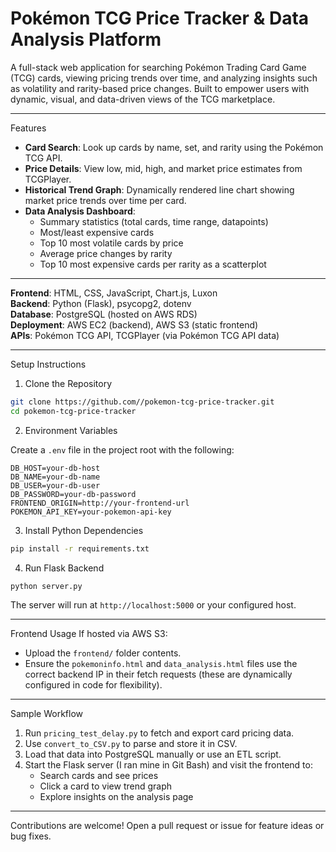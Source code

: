 # Pokémon TCG Price Tracker & Data Analysis Platform

A full-stack web application for searching Pokémon Trading Card Game (TCG) cards, viewing pricing trends over time, and analyzing insights such as volatility and rarity-based price changes. Built to empower users with dynamic, visual, and data-driven views of the TCG marketplace.

---

Features
- **Card Search**: Look up cards by name, set, and rarity using the Pokémon TCG API.
- **Price Details**: View low, mid, high, and market price estimates from TCGPlayer.
- **Historical Trend Graph**: Dynamically rendered line chart showing market price trends over time per card.
- **Data Analysis Dashboard**:
  - Summary statistics (total cards, time range, datapoints)
  - Most/least expensive cards
  - Top 10 most volatile cards by price
  - Average price changes by rarity
  - Top 10 most expensive cards per rarity as a scatterplot

---

**Frontend**: HTML, CSS, JavaScript, Chart.js, Luxon<br>
**Backend**: Python (Flask), psycopg2, dotenv<br>
**Database**: PostgreSQL (hosted on AWS RDS)<br>
**Deployment**: AWS EC2 (backend), AWS S3 (static frontend)<br>
**APIs**: Pokémon TCG API, TCGPlayer (via Pokémon TCG API data)

---

Setup Instructions
1. Clone the Repository
```bash
git clone https://github.com//pokemon-tcg-price-tracker.git
cd pokemon-tcg-price-tracker
```

2. Environment Variables

Create a `.env` file in the project root with the following:
```env
DB_HOST=your-db-host
DB_NAME=your-db-name
DB_USER=your-db-user
DB_PASSWORD=your-db-password
FRONTEND_ORIGIN=http://your-frontend-url
POKEMON_API_KEY=your-pokemon-api-key
```

3. Install Python Dependencies
```bash
pip install -r requirements.txt
```

4. Run Flask Backend
```bash
python server.py
```
The server will run at `http://localhost:5000` or your configured host.

---

Frontend Usage
If hosted via AWS S3:
- Upload the `frontend/` folder contents.
- Ensure the `pokemoninfo.html` and `data_analysis.html` files use the correct backend IP in their fetch requests (these are dynamically configured in code for flexibility).

---

Sample Workflow
1. Run `pricing_test_delay.py` to fetch and export card pricing data.
2. Use `convert_to_CSV.py` to parse and store it in CSV.
3. Load that data into PostgreSQL manually or use an ETL script.
4. Start the Flask server (I ran mine in Git Bash) and visit the frontend to:
   - Search cards and see prices
   - Click a card to view trend graph
   - Explore insights on the analysis page

---

Contributions are welcome! Open a pull request or issue for feature ideas or bug fixes.


